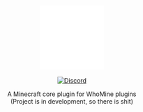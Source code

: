 <div align="center">
  <br>
  <a href="https://minersstudios.com">
    <img alt="MinersStudios Logo" src="https://raw.githubusercontent.com/MinersStudios/.github/main/assets/logos/logo_white.svg" width="147" height="147">
  </a>
  <br>
  <p>
    <a href="https://whomine.net/discord">
      <img alt="Discord" src="https://img.shields.io/discord/928575868643733535?color=000000&label=WhoMine&logo=Discord&logoColor=FFFFFF&style=for-the-badge">
    </a>
  </p>
  <p>
    A Minecraft core plugin for WhoMine plugins<br>
    (Project is in development, so there is shit)
  </p>
  <br>
</div>
